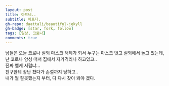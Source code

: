 ```yaml
---
layout: post
title: 아프네..
subtitle: 아프다.
gh-repo: daattali/beautiful-jekyll
gh-badge: [star, fork, follow]
tags: [일상, 코로나]
comments: true
---
```


남들은 오늘 코로나 실외 마스크 해제가 되서 누구는 마스크 벗고 실외에서 놀고 있는데,  
난 코로나 양성 떠서 집에서 자가격리나 하고있고..  
진짜 왤케 서럽냐...  
친구한테 장난 쳤다가 손절까지 당하고..  
내가 뭘 잘못했는지 부터, 다 다시 찾아 봐야 겠다.

